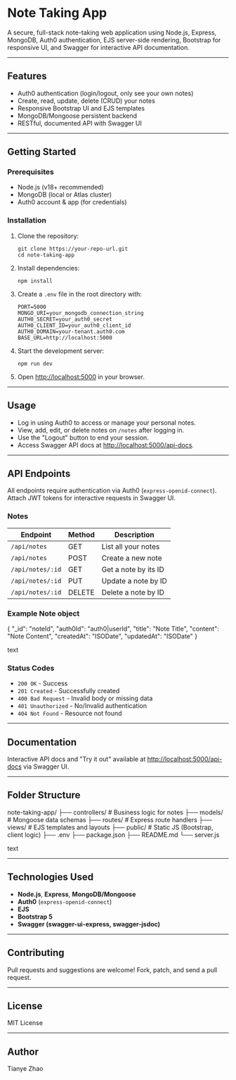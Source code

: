 # Note Taking App

A secure, full-stack note-taking web application using Node.js, Express, MongoDB, Auth0 authentication, EJS server-side rendering, Bootstrap for responsive UI, and Swagger for interactive API documentation.

---

## Features

- Auth0 authentication (login/logout, only see your own notes)
- Create, read, update, delete (CRUD) your notes
- Responsive Bootstrap UI and EJS templates
- MongoDB/Mongoose persistent backend
- RESTful, documented API with Swagger UI

---

## Getting Started

### Prerequisites

- Node.js (v18+ recommended)
- MongoDB (local or Atlas cluster)
- Auth0 account & app (for credentials)

### Installation

1. Clone the repository:

   ```
   git clone https://your-repo-url.git
   cd note-taking-app
   ```

2. Install dependencies:

   ```
   npm install
   ```

3. Create a `.env` file in the root directory with:

   ```
   PORT=5000
   MONGO_URI=your_mongodb_connection_string
   AUTH0_SECRET=your_auth0_secret
   AUTH0_CLIENT_ID=your_auth0_client_id
   AUTH0_DOMAIN=your-tenant.auth0.com
   BASE_URL=http://localhost:5000
   ```

4. Start the development server:

   ```
   npm run dev
   ```

5. Open [http://localhost:5000](http://localhost:5000) in your browser.

---

## Usage

- Log in using Auth0 to access or manage your personal notes.
- View, add, edit, or delete notes on `/notes` after logging in.
- Use the "Logout" button to end your session.
- Access Swagger API docs at [http://localhost:5000/api-docs](http://localhost:5000/api-docs).

---

## API Endpoints

All endpoints require authentication via Auth0 (`express-openid-connect`). Attach JWT tokens for interactive requests in Swagger UI.

### Notes

| Endpoint         | Method | Description          |
| ---------------- | ------ | -------------------- |
| `/api/notes`     | GET    | List all your notes  |
| `/api/notes`     | POST   | Create a new note    |
| `/api/notes/:id` | GET    | Get a note by its ID |
| `/api/notes/:id` | PUT    | Update a note by ID  |
| `/api/notes/:id` | DELETE | Delete a note by ID  |

### Example Note object

{
"\_id": "noteId",
"auth0Id": "auth0|userId",
"title": "Note Title",
"content": "Note Content",
"createdAt": "ISODate",
"updatedAt": "ISODate"
}

text

### Status Codes

- `200 OK` - Success
- `201 Created` - Successfully created
- `400 Bad Request` - Invalid body or missing data
- `401 Unauthorized` - No/Invalid authentication
- `404 Not Found` - Resource not found

---

## Documentation

Interactive API docs and "Try it out" available at [http://localhost:5000/api-docs](http://localhost:5000/api-docs) via Swagger UI.

---

## Folder Structure

note-taking-app/
├── controllers/ # Business logic for notes
├── models/ # Mongoose data schemas
├── routes/ # Express route handlers
├── views/ # EJS templates and layouts
├── public/ # Static JS (Bootstrap, client logic)
├── .env
├── package.json
├── README.md
└── server.js

text

---

## Technologies Used

- **Node.js**, **Express**, **MongoDB/Mongoose**
- **Auth0** (`express-openid-connect`)
- **EJS**
- **Bootstrap 5**
- **Swagger (swagger-ui-express, swagger-jsdoc)**

---

## Contributing

Pull requests and suggestions are welcome! Fork, patch, and send a pull request.

---

## License

MIT License

---

## Author

Tianye Zhao

